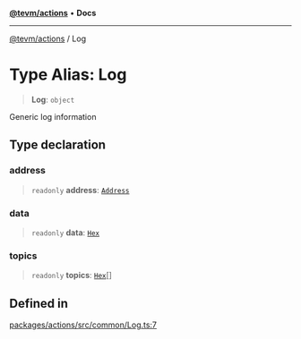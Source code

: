 [**@tevm/actions**](../README.md) • **Docs**

***

[@tevm/actions](../globals.md) / Log

# Type Alias: Log

> **Log**: `object`

Generic log information

## Type declaration

### address

> `readonly` **address**: [`Address`](Address.md)

### data

> `readonly` **data**: [`Hex`](Hex.md)

### topics

> `readonly` **topics**: [`Hex`](Hex.md)[]

## Defined in

[packages/actions/src/common/Log.ts:7](https://github.com/evmts/tevm-monorepo/blob/main/packages/actions/src/common/Log.ts#L7)
